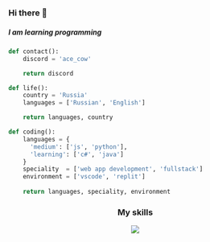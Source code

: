 ### Hi there 👋
<h5>I am learning programming</h5>

```python
def contact():
    discord = 'ace_cow'

    return discord

def life():
    country = 'Russia'
    languages = ['Russian', 'English']

    return languages, country

def coding():
    languages = {
      'medium': ['js', 'python'],
      'learning': ['c#', 'java']
    }
    speciality  = ['web app development', 'fullstack']
    environment = ['vscode', 'replit']
    
    return languages, speciality, environment
```
<h3 align="center">My skills</h3>
<p align="center">
  <a href="https://skillicons.dev">
    <img src="https://skillicons.dev/icons?i=html,css,tailwind,js,vue,vite,vscode,py,java,cs" />
  </a>
</p>
